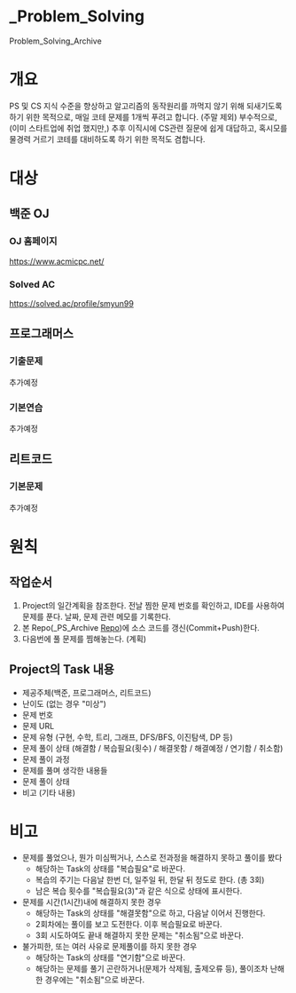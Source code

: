 # _Problem_Solving
Problem_Solving_Archive
# 개요
PS 및 CS 지식 수준을 향상하고 알고리즘의 동작원리를 까먹지 않기 위해 되새기도록 하기 위한 목적으로, 매일 코테 문제를 1개씩 푸려고 합니다. (주말 제외)
부수적으로, (이미 스타트업에 취업 했지만,) 추후 이직시에 CS관련 질문에 쉽게 대답하고, 혹시모를 물경력 거르기 코테를 대비하도록 하기 위한 목적도 겸합니다.

# 대상 
## 백준 OJ
### OJ 홈페이지
https://www.acmicpc.net/
### Solved AC
https://solved.ac/profile/smyun99
## 프로그래머스
### 기출문제
추가예정
### 기본연습
추가예정
## 리트코드
### 기본문제
추가예정

# 원칙
## 작업순서
1. Project의 일간계획을 참조한다. 전날 찜한 문제 번호를 확인하고, IDE를 사용하여 문제를 푼다.  날짜, 문제 관련 메모를 기록한다.
2. 본 Repo(_PS_Archive [Repo](https://github.com/NewCenturyDev/_Problem_Solving))에 소스 코드를 갱신(Commit+Push)한다.
3. 다음번에 풀 문제를 찜해놓는다. (계획)

## Project의 Task 내용
* 제공주체(백준, 프로그래머스, 리트코드)
* 난이도 (없는 경우 "미상")
* 문제 번호
* 문제 URL
* 문제 유형 (구현, 수학, 트리, 그래프, DFS/BFS, 이진탐색, DP 등)
* 문제 풀이 상태 (해결함 / 복습필요(횟수) / 해결못함 / 해결예정 / 연기함 / 취소함)
* 문제 풀이 과정
* 문제를 풀며 생각한 내용들
* 문제 풀이 상태
* 비고 (기타 내용)

# 비고
* 문제를 풀었으나, 뭔가 미심쩍거나, 스스로 전과정을 해결하지 못하고 풀이를 봤다
  * 해당하는 Task의 상태를 "복습필요"로 바꾼다.
  * 복습의 주기는 다음날 한번 더, 일주일 뒤, 한달 뒤 정도로 한다. (총 3회)
  * 남은 복습 횟수를 "복습필요(3)"과 같은 식으로 상태에 표시한다.
* 문제를 시간(1시간)내에 해결하지 못한 경우
  * 해당하는 Task의 상태를 "해결못함"으로 하고, 다음날 이어서 진행한다.
  * 2회차에는 풀이를 보고 도전한다. 이후 복습필요로 바꾼다.
  * 3회 시도하여도 끝내 해결하지 못한 문제는 "취소됨"으로 바꾼다.
* 불가피한, 또는 여러 사유로 문제풀이를 하지 못한 경우
  * 해당하는 Task의 상태를 "연기함"으로 바꾼다.
  * 해당하는 문제를 풀기 곤란하거나(문제가 삭제됨, 출제오류 등), 풀이조차 난해한 경우에는 "취소됨"으로 바꾼다.
